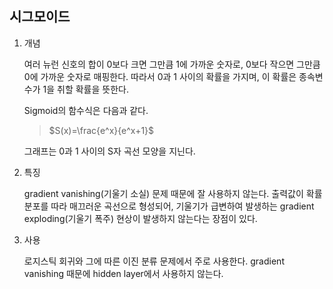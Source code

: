 ## 시그모이드

1. 개념

   여러 뉴런 신호의 합이 0보다 크면 그만큼 1에 가까운 숫자로, 0보다 작으면 그만큼 0에 가까운 숫자로 매핑한다. 따라서 0과 1 사이의 확률을 가지며, 이 확률은 종속변수가 1을 취할 확률을 뜻한다.

   Sigmoid의 함수식은 다음과 같다.

   > $S(x)=\frac{e^x}{e^x+1}$

   그래프는 0과 1 사이의 S자 곡선 모양을 지닌다.

2. 특징

   gradient vanishing(기울기 소실) 문제 때문에 잘 사용하지 않는다. 출력값이 확률분포를 따라 매끄러운 곡선으로 형성되어, 기울기가 급변하여 발생하는 gradient exploding(기울기 폭주) 현상이 발생하지 않는다는 장점이 있다.

3. 사용

   로지스틱 회귀와 그에 따른 이진 분류 문제에서 주로 사용한다. gradient vanishing 때문에 hidden layer에서 사용하지 않는다.

